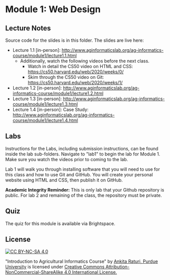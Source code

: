 # Module 1: Web Design

## Lecture Notes

Source code for the slides is in this folder. The slides are live here:

- Lecture 1.1 [in-person]: http://www.aginformaticslab.org/ag-informatics-course/module1/lecture1.1.html
  - Additionally, watch the following videos before the next class.
    - Watch in detail the CS50 video on HTML and CSS: https://cs50.harvard.edu/web/2020/weeks/0/
    - Skim through the CS50 video on Git: https://cs50.harvard.edu/web/2020/weeks/1/
- Lecture 1.2 [in-person]: http://www.aginformaticslab.org/ag-informatics-course/module1/lecture1.2.html
- Lecture 1.3 [in-person]: http://www.aginformaticslab.org/ag-informatics-course/module1/lecture1.3.html
- Lecture 1.4 [in-person]: Case Study: http://www.aginformaticslab.org/ag-informatics-course/module1/lecture1.4.html

## Labs

Instructions for the Labs, including submission instructions, can be found inside the lab sub-folders. Navigate to "lab1" to begin the lab for Module 1. Make sure you watch the videos prior to coming to the lab.

Lab 1 will walk you through installing software that you will need to use for this class and how to use Git and GitHub. You will create your personal website using HTML and CSS, then publish it on GitHub.

**Academic Integrity Reminder:** This is only lab that your Github repository is public. For lab 2 and remaining of the class, the repository must be private.

## Quiz

The quiz for this module is available via Brightspace.

## License

[![CC BY-NC-SA 4.0][cc-by-nc-sa-shield]][cc-by-nc-sa]

<!-- This work is licensed under a
[Creative Commons Attribution-NonCommercial-ShareAlike 4.0 International License][cc-by-nc-sa].

[![CC BY-NC-SA 4.0][cc-by-nc-sa-image]][cc-by-nc-sa] -->

[cc-by-nc-sa]: http://creativecommons.org/licenses/by-nc-sa/4.0/
[cc-by-nc-sa-image]: https://licensebuttons.net/l/by-nc-sa/4.0/88x31.png

[cc-by-nc-sa-shield]: https://img.shields.io/badge/License-CC%20BY--NC--SA%204.0-lightgrey.svg

"Introduction to Agricultural Informatics Course" by [Ankita Raturi, Purdue University](https://github.com/ag-informatics/ag-informatics-course) is licensed under [Creative Commons Attribution-NonCommercial-ShareAlike 4.0 International License.](http://creativecommons.org/licenses/by-nc-sa/4.0/)
